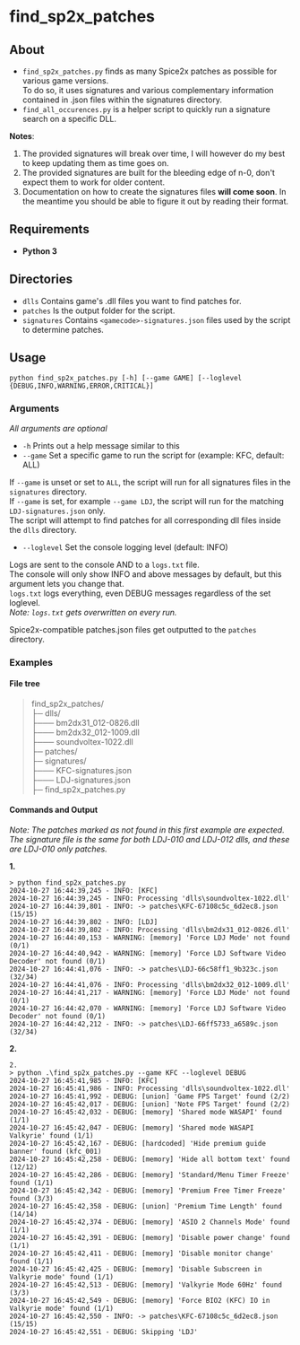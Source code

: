 # find_sp2x_patches

## About

- `find_sp2x_patches.py` finds as many Spice2x patches as possible for various game versions.  
To do so, it uses signatures and various complementary information contained in .json files within the signatures directory.
- `find_all_occurences.py` is a helper script to quickly run a signature search on a specific DLL.

**Notes**: 
1. The provided signatures will break over time, I will however do my best to keep updating them as time goes on.
2. The provided signatures are built for the bleeding edge of n-0, don't expect them to work for older content.
3. Documentation on how to create the signatures files **will come soon**. In the meantime you should be able to figure it out by reading their format.

## Requirements

- **Python 3**

## Directories

- `dlls` Contains game's .dll files you want to find patches for.
- `patches` Is the output folder for the script.
- `signatures` Contains `<gamecode>-signatures.json` files used by the script to determine patches.

## Usage

`python find_sp2x_patches.py [-h] [--game GAME] [--loglevel {DEBUG,INFO,WARNING,ERROR,CRITICAL}]`

### Arguments
*All arguments are optional*
- `-h` Prints out a help message similar to this
- `--game` Set a specific game to run the script for (example: KFC, default: ALL)

If `--game` is unset or set to `ALL`, the script will run for all signatures files in the `signatures` directory.  
If `--game` is set, for example `--game LDJ`, the script will run for the matching `LDJ-signatures.json` only.  
The script will attempt to find patches for all corresponding dll files inside the `dlls` directory.

- `--loglevel` Set the console logging level (default: INFO)

Logs are sent to the console AND to a `logs.txt` file.  
The console will only show INFO and above messages by default, but this argument lets you change that.  
`logs.txt` logs everything, even DEBUG messages regardless of the set loglevel.  
*Note: `logs.txt` gets overwritten on every run.*

Spice2x-compatible patches.json files get outputted to the `patches` directory.

### Examples

#### File tree
> find_sp2x_patches/  
> ├─ dlls/  
> ├─── bm2dx31_012-0826.dll  
> ├─── bm2dx32_012-1009.dll  
> ├─── soundvoltex-1022.dll  
> ├─ patches/  
> ├─ signatures/  
> ├─── KFC-signatures.json  
> ├─── LDJ-signatures.json  
> ├─ find_sp2x_patches.py  

#### Commands and Output

*Note: The patches marked as not found in this first example are expected.  
The signature file is the same for both LDJ-010 and LDJ-012 dlls, and these are LDJ-010 only patches.*

**1.**

```pwsh
> python find_sp2x_patches.py 
2024-10-27 16:44:39,245 - INFO: [KFC]
2024-10-27 16:44:39,245 - INFO: Processing 'dlls\soundvoltex-1022.dll'
2024-10-27 16:44:39,801 - INFO: -> patches\KFC-67108c5c_6d2ec8.json (15/15)
2024-10-27 16:44:39,802 - INFO: [LDJ]
2024-10-27 16:44:39,802 - INFO: Processing 'dlls\bm2dx31_012-0826.dll'
2024-10-27 16:44:40,153 - WARNING: [memory] 'Force LDJ Mode' not found (0/1)
2024-10-27 16:44:40,942 - WARNING: [memory] 'Force LDJ Software Video Decoder' not found (0/1)
2024-10-27 16:44:41,076 - INFO: -> patches\LDJ-66c58ff1_9b323c.json (32/34)
2024-10-27 16:44:41,076 - INFO: Processing 'dlls\bm2dx32_012-1009.dll'
2024-10-27 16:44:41,217 - WARNING: [memory] 'Force LDJ Mode' not found (0/1)
2024-10-27 16:44:42,070 - WARNING: [memory] 'Force LDJ Software Video Decoder' not found (0/1)
2024-10-27 16:44:42,212 - INFO: -> patches\LDJ-66ff5733_a6589c.json (32/34)
```

**2.**

```
2.
> python .\find_sp2x_patches.py --game KFC --loglevel DEBUG
2024-10-27 16:45:41,985 - INFO: [KFC]
2024-10-27 16:45:41,986 - INFO: Processing 'dlls\soundvoltex-1022.dll'
2024-10-27 16:45:41,992 - DEBUG: [union] 'Game FPS Target' found (2/2)
2024-10-27 16:45:42,017 - DEBUG: [union] 'Note FPS Target' found (2/2)
2024-10-27 16:45:42,032 - DEBUG: [memory] 'Shared mode WASAPI' found (1/1)
2024-10-27 16:45:42,047 - DEBUG: [memory] 'Shared mode WASAPI Valkyrie' found (1/1)
2024-10-27 16:45:42,167 - DEBUG: [hardcoded] 'Hide premium guide banner' found (kfc_001)
2024-10-27 16:45:42,258 - DEBUG: [memory] 'Hide all bottom text' found (12/12)
2024-10-27 16:45:42,286 - DEBUG: [memory] 'Standard/Menu Timer Freeze' found (1/1)
2024-10-27 16:45:42,342 - DEBUG: [memory] 'Premium Free Timer Freeze' found (3/3)
2024-10-27 16:45:42,358 - DEBUG: [union] 'Premium Time Length' found (14/14)
2024-10-27 16:45:42,374 - DEBUG: [memory] 'ASIO 2 Channels Mode' found (1/1)
2024-10-27 16:45:42,391 - DEBUG: [memory] 'Disable power change' found (1/1)
2024-10-27 16:45:42,411 - DEBUG: [memory] 'Disable monitor change' found (1/1)
2024-10-27 16:45:42,425 - DEBUG: [memory] 'Disable Subscreen in Valkyrie mode' found (1/1)
2024-10-27 16:45:42,513 - DEBUG: [memory] 'Valkyrie Mode 60Hz' found (3/3)
2024-10-27 16:45:42,549 - DEBUG: [memory] 'Force BIO2 (KFC) IO in Valkyrie mode' found (1/1)
2024-10-27 16:45:42,550 - INFO: -> patches\KFC-67108c5c_6d2ec8.json (15/15)
2024-10-27 16:45:42,551 - DEBUG: Skipping 'LDJ'
```
